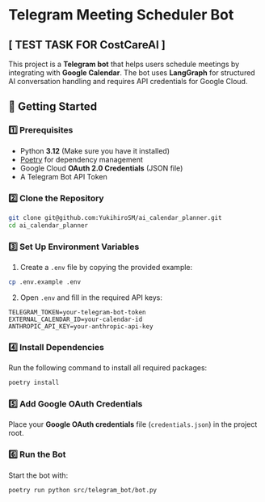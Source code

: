 # Telegram Meeting Scheduler Bot
## [ TEST TASK FOR CostCareAI ]

This project is a **Telegram bot** that helps users schedule meetings by integrating with **Google Calendar**. The bot uses **LangGraph** for structured AI conversation handling and requires API credentials for Google Cloud.

## 🚀 Getting Started

### 1️⃣ Prerequisites
- Python **3.12** (Make sure you have it installed)
- [Poetry](https://python-poetry.org/docs/) for dependency management
- Google Cloud **OAuth 2.0 Credentials** (JSON file)
- A Telegram Bot API Token

### 2️⃣ Clone the Repository
```sh
git clone git@github.com:YukihiroSM/ai_calendar_planner.git
cd ai_calendar_planner
```

### 3️⃣ Set Up Environment Variables
1. Create a `.env` file by copying the provided example:
```sh
cp .env.example .env
```
2. Open `.env` and fill in the required API keys:
```env
TELEGRAM_TOKEN=your-telegram-bot-token
EXTERNAL_CALENDAR_ID=your-calendar-id
ANTHROPIC_API_KEY=your-anthropic-api-key
```

### 4️⃣ Install Dependencies
Run the following command to install all required packages:
```sh
poetry install
```

### 5️⃣ Add Google OAuth Credentials
Place your **Google OAuth credentials** file (`credentials.json`) in the project root.

### 6️⃣ Run the Bot
Start the bot with:
```sh
poetry run python src/telegram_bot/bot.py
```


